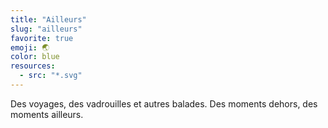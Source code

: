 ```yaml
---
title: "Ailleurs"
slug: "ailleurs"
favorite: true
emoji: 🌏
color: blue
resources:
  - src: "*.svg"
---
```


Des voyages, des vadrouilles et autres balades.
Des moments dehors, des moments ailleurs.
